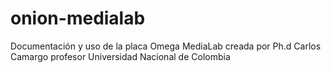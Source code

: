 # onion-medialab
Documentación y uso de la placa Omega MediaLab creada por Ph.d Carlos Camargo profesor Universidad Nacional de Colombia
